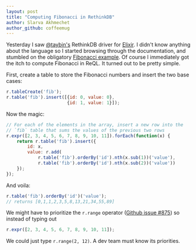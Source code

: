 ```yaml
---
layout: post
title: "Computing Fibonacci in RethinkDB"
author: Slarva Akhmechet
author_github: coffeemug
---
```


Yesterday I saw [@taybin's][1] RethinkDB driver for [Elixir][]. I didn't know
anything about the language so I started browsing through the documentation,
and stumbled on the obligatory [Fibonacci example][fib]. Of course I
immediately got the itch to compute Fibonacci in ReQL. It turned out to be
pretty simple.

[1]: https://github.com/taybin/lexthink
[Elixir]: http://elixir-lang.org/
[fib]: https://gist.github.com/kyanny/2026028

First, create a table to store the Fibonacci numbers and insert the two base
cases:

```javascript
r.tableCreate('fib');
r.table('fib').insert([{id: 0, value: 0},
                       {id: 1, value: 1}]);
```
<!--more-->

Now the magic:

```javascript
// For each of the elements in the array, insert a new row into the
// `fib` table that sums the values of the previous two rows
r.expr([2, 3, 4, 5, 6, 7, 8, 9, 10, 11]).forEach(function(x) {
    return r.table('fib').insert({
        id: x,
        value: r.add(
            r.table('fib').orderBy('id').nth(x.sub(1))('value'),
            r.table('fib').orderBy('id').nth(x.sub(2))('value'))
	});
});
```

And voila:

```javascript
r.table('fib').orderBy('id')('value');
// returns [0,1,1,2,3,5,8,13,21,34,55,89]
```

We might have to prioritize the `r.range` operator ([Github issue #875][2]) so
instead of typing out

[2]: https://github.com/rethinkdb/rethinkdb/issues/875

```javascript
r.expr([2, 3, 4, 5, 6, 7, 8, 9, 10, 11]);
```

We could just type `r.range(2, 12)`. A dev team must know its priorities.
